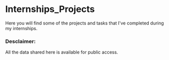 # Internships_Projects

Here you will find some of the projects and tasks that I've completed during my internships.

### Desclaimer:
All the data shared here is available for public access.
